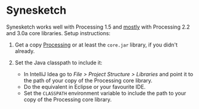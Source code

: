 Synesketch
==========

Synesketch works well with Processing 1.5 and [mostly][issue-2] with Processing 2.2 and 3.0a core libraries. Setup instructions:

 1. Get a copy [Processing] or at least the `core.jar` library, if you didn't already.

 2. Set the Java classpath to include it:

     * In IntelliJ Idea go to *File > Project Structure > Libraries* and point it to the path of your copy of the Processing core library.
     * Do the equivalent in Eclipse or your favourite IDE.
     * Set the `CLASSPATH` environment variable to include the path to your copy of the Processing core library.


[Processing]: http://processing.org/download/
[issue-2]: https://github.com/davidfoerster/synesketch/issues/2
